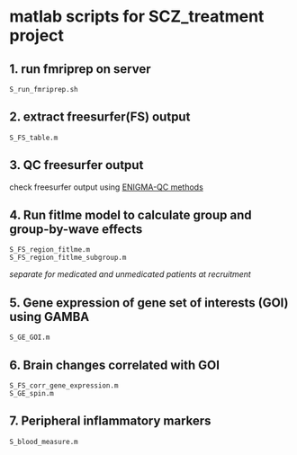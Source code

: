 # matlab scripts for SCZ_treatment project

## 1. run fmriprep on server
```
S_run_fmriprep.sh
```

## 2. extract freesurfer(FS) output 
```
S_FS_table.m
```

## 3. QC freesurfer output
check freesurfer output using [ENIGMA-QC methods](https://enigma.ini.usc.edu/protocols/imaging-protocols/)


## 4. Run fitlme model to calculate group and group-by-wave effects
```
S_FS_region_fitlme.m  
S_FS_region_fitlme_subgroup.m 
```
*separate for medicated and unmedicated patients at recruitment*

## 5. Gene expression of gene set of interests (GOI) using GAMBA
```
S_GE_GOI.m
```

## 6. Brain changes correlated with GOI
```
S_FS_corr_gene_expression.m
S_GE_spin.m
```

## 7. Peripheral inflammatory markers
```
S_blood_measure.m
```
